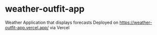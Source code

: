 # weather-outfit-app
Weather Application that displays forecasts
Deployed on https://weather-outfit-app.vercel.app/ via Vercel
